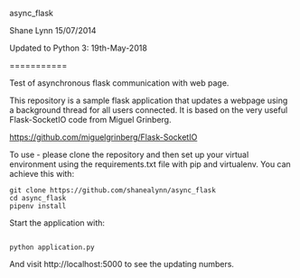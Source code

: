 async_flask

Shane Lynn 15/07/2014

Updated to Python 3: 19th-May-2018

===========

Test of asynchronous flask communication with web page. 

This repository is a sample flask application that updates a webpage using a background thread for all users connected.
It is based on the very useful Flask-SocketIO code from Miguel Grinberg.

https://github.com/miguelgrinberg/Flask-SocketIO

To use - please clone the repository and then set up your virtual environment using the requirements.txt file with pip and virtualenv. You can achieve this with:


    git clone https://github.com/shanealynn/async_flask
    cd async_flask
    pipenv install



Start the application with:

<code>
python application.py
</code>

And visit http://localhost:5000 to see the updating numbers.
